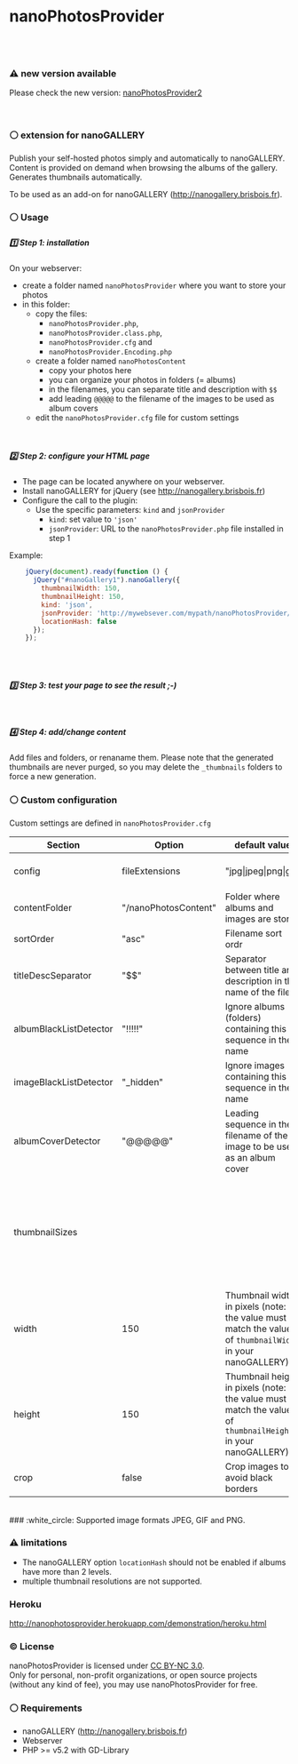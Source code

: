 # nanoPhotosProvider
<br />
<br />

### :warning: new version available
Please check the new version: [nanoPhotosProvider2](https://github.com/nanostudio-org/nano_photos_provider2)
<br />
<br />
<br />

### :white_circle: extension for nanoGALLERY
    
  
Publish your self-hosted photos simply and automatically to nanoGALLERY.  
Content is provided on demand when browsing the albums of the gallery.  
Generates thumbnails automatically.  

To be used as an add-on for nanoGALLERY (http://nanogallery.brisbois.fr).

### :white_circle: Usage

##### :one: Step 1: installation

On your webserver:
- create a folder named `nanoPhotosProvider` where you want to store your photos
- in this folder:
  - copy the files:
    - `nanoPhotosProvider.php`,
    - `nanoPhotosProvider.class.php`,
    - `nanoPhotosProvider.cfg` and
    - `nanoPhotosProvider.Encoding.php`
  - create a folder named `nanoPhotosContent`  
    - copy your photos here  
    - you can organize your photos in folders (= albums)  
    - in the filenames, you can separate title and description with `$$`  
    - add leading `@@@@@` to the filename of the images to be used as album covers  
  - edit the `nanoPhotosProvider.cfg` file for custom settings  

<br />

##### :two: Step 2: configure your HTML page

- The page can be located anywhere on your webserver.
- Install nanoGALLERY for jQuery (see http://nanogallery.brisbois.fr)
- Configure the call to the plugin:
  - Use the specific parameters: `kind` and `jsonProvider`
    - `kind`: set value to `'json'`
    - `jsonProvider`: URL to the `nanoPhotosProvider.php` file installed in step 1

Example:

```js
    jQuery(document).ready(function () {
      jQuery("#nanoGallery1").nanoGallery({
        thumbnailWidth: 150,
        thumbnailHeight: 150,
        kind: 'json',
        jsonProvider: 'http://mywebsever.com/mypath/nanoPhotosProvider/nanoPhotosProvider.php',
        locationHash: false
      });
    });
```
<br />
<br />

##### :three: Step 3: test your page to see the result ;-)

<br />

##### :four: Step 4: add/change content
Add files and folders, or renaname them.
Please note that the generated thumbnails are never purged, so you may delete the `_thumbnails` folders to force a new generation.
  
  
  
### :white_circle: Custom configuration
Custom settings are defined in `nanoPhotosProvider.cfg`

Section | Option | default value | Description
------------ | ------------- | ------------ | -------------
config | fileExtensions | "jpg\|jpeg\|png\|gif" | Supported file extensions
 | contentFolder | "/nanoPhotosContent" | Folder where albums and images are stored
 | sortOrder | "asc" | Filename sort ordr
 | titleDescSeparator | "$$" | Separator between title and description in the name of the file
 | albumBlackListDetector | "!!!!!" | Ignore albums (folders) containing this sequence in their name
 | imageBlackListDetector | "_hidden" | Ignore images containing this sequence in their name
 | albumCoverDetector | "@@@@@" | Leading sequence in the filename of the image to be used as an album cover  
thumbnailSizes | | | :warning: after changing any of these values you may need to manually clear the `_thumbnails` folders 
 | width | 150 | Thumbnail width in pixels (note: the value must match the value of `thumbnailWidth` in your nanoGALLERY)
 | height | 150 | Thumbnail height in pixels (note: the value must match the value of `thumbnailHeight` in your nanoGALLERY)
 | crop | false | Crop images to avoid black borders


<br />
### :white_circle: Supported image formats
JPEG, GIF and PNG.

<br />

### :warning: limitations
- The nanoGALLERY option `locationHash` should not be enabled if albums have more than 2 levels.  
- multiple thumbnail resolutions are not supported.  
  
### Heroku  
http://nanophotosprovider.herokuapp.com/demonstration/heroku.html


### :copyright: License
nanoPhotosProvider is licensed under [CC BY-NC 3.0](http://creativecommons.org/licenses/by-nc/3.0/).  
Only for personal, non-profit organizations, or open source projects (without any kind of fee), you may use nanoPhotosProvider for free.


### :white_circle: Requirements
* nanoGALLERY (http://nanogallery.brisbois.fr)
* Webserver
* PHP >= v5.2 with GD-Library
